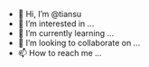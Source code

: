 - 👋 Hi, I’m @tiansu
- 👀 I’m interested in ...
- 🌱 I’m currently learning ...
- 💞️ I’m looking to collaborate on ...
- 📫 How to reach me ...

<!---
tiansu/tiansu is a ✨ special ✨ repository because its `README.md` (this file) appears on your GitHub profile.
You can click the Preview link to take a look at your changes.
--->
